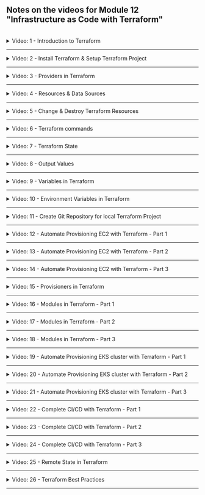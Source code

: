 ## Notes on the videos for Module 12 "Infrastructure as Code with Terraform"
<br />

<details>
<summary>Video: 1 - Introduction to Terraform</summary>
<br />

Terraform is an open-source infrastructure as code (IaC) or infrastructure provisioning tool by HashiCorp. It let's you automate and manage:
- your infrastructure
- your platform
- services that run on that platform

You do so by defining the resources in human-readable configuration files which you
can version, reuse and share.

The configuration files are defined in a declarative way, so you define WHAT end result or desired state you want and Terraform will figure out how to do it.

Before you can deploy your applications to an infrastructure like AWS you have to provision this infrastructure. With AWS for example you have to create a private network space, setup EC2 server instances, install Docker and other tools on them, configure security (firewalls etc.) and so on. With Terraform you can automate these steps, manage continuous changes to your infrastructure and easily replicate the same infrastructure on different environments like DEV, STAGE, PROD.

### Difference of Terraform and Ansible
Both are IaC tools, but
- **Terraform** is mainly an infrastructure provisioning tool. It is more advanced in orchestration and better for provisioning the infrastructure. It is relatively new.
- Whereas **Ansible** is mainly a configuration mangenment tool and better for configuring the provisioned infrastructure and deploying applications on it. It is more mature.

### Terraform Architecture
How does Terraform connect to the platform provider? It has two main components:
- the **Core** takes two input sources:
  - TF config-files (.tf), where you define what to create and configure
  - TF state (terraform.tfstate), which contains the current state of the infrastructure setup
  
  The core then compares the current state with the desired state (config files) and figures out what has to be created, updated or destroyed to reach the desired state.
- **Providers** for specific technologies like AWS (IaaS), Azure (IaaS), Kubernetes (PaaS), Fastly (SaaS). Currently there are more than a 100 providers giving access to over 1000 resources.

Once the core has built its plan to transition from the current state to the desired state it uses providers to execute the actual steps.

### Example Configuration Files
```conf
# Configure the AWS Provider
provider "aws" {
  version = "~> 2.0"
  region  = "us-east-1"
}

# Create a VPC
resource "aws_vpc" "example" {
  cidr_block = "10.0.0.0/16"
}
```

```conf
# Configure the Kubernetes Provider
provider "kubernetes" {
  config_context_auth_info = "ops"
  config_context_cluster   = "mycluster"
}

# Create a Namespace
resource "kubernetes_namespace" "example" {
  name = "my-first-namespace"
}
```

### Terraform Commands
- `refresh`: query infrastructure provider to get current state
- `plan`: create an execution plan and review it
- `apply`: actually execute the plan
- `destroy`: destroy the resources/infrastructure

`apply` and `destroy` can be called without first calling `refresh` or `plan`. They will both automatically call these two other commands before doing their own job.

### Links
- [Terraform](https://developer.hashicorp.com/terraform)

</details>

*****

<details>
<summary>Video: 2 - Install Terraform & Setup Terraform Project</summary>
<br />

Open the [Terraform Download Page](https://developer.hashicorp.com/terraform/downloads) to get instructions on how to install Terraform on the various operating systems.

On a Mac the easiest way to install and update Terraform is using the package manager homebrew:
```sh
# install
brew tap hashicorp/tap
brew install hashicorp/tap/terraform

# check installation
terraform -v
# Terraform v1.4.6
# on darwin_arm64

# update
brew update
brew upgrade hashicorp/tap/terraform
```

### Local Setup
The examples use AWS as the target platform. But the commands would be similar on other platforms.

First we create a folder where we are going to execute our demo commands:
```sh
mkdir terraform
cd terraform

touch main.tf
```

If you want to edit the files in VS Code you can install a plugin (e.g. the official one by Hashicorp or the one by Anton Kulikov) to get syntax highlighting and auto-completion.

</details>

*****

<details>
<summary>Video: 3 - Providers in Terraform</summary>
<br />

### Providers
A Terraform-Provider is a plugin Terraform uses to manage the resources. It exposes the resources for a specific infrastructure platform (e.g. AWS) and is responsible for understanding the API of that platform. So it is just code that knows how to talk to a specific technology or platform.

On the [Terraform Registry Page](https://registry.terraform.io/browse/providers) you find a list of all the currently available providers. Click on AWS > Documentation to get instructions on how to use this provider. Documentation is available for all the providers which makes it very convenient to work with and use Terraform.

### Install and Connect to Provider
To install a provider we first need to have a .tf file declaring that provider. So open the `terraform/main.tf` file and add the following content:
```conf
provider "aws" {
    region = "eu-central-1"
    access_key = "your-aws-access-key-id"
    secret_key = "your-aws-secret-access-key"
}
```

Note that Terraform configuration files are meant to be checked in as part of the project's source code to the Git repository. Therefore you should never write credentials into these files. In the case of access-key and secret-key you could omit them and set according environment variables `AWS_ACCESS_KEY_ID` and `AWS_SECRET_ACCESS_KEY` instead. But we will see other possibilities to reference credentials soon.

Now that we have declared a provider in the configuration file we can install it by executing the following command (note that we have to be in the same directory as the configuration file when executing the command):
```sh
terraform init
# Initializing the backend...

# Initializing provider plugins...
# - Finding latest version of hashicorp/aws...
# - Installing hashicorp/aws v4.67.0...
# - Installed hashicorp/aws v4.67.0 (signed by HashiCorp)

# Terraform has created a lock file .terraform.lock.hcl to record the provider
# selections it made above. Include this file in your version control repository
# so that Terraform can guarantee to make the same selections by default when
# you run "terraform init" in the future.

# Terraform has been successfully initialized!
```

This command downloaded the provider and put it into a local `.terraform/providers/` folder. You should gitignore the `.terraform` folder. The file `.terraform.lock.hcl` however, which was also created and keeps track of the installed providers, should be checked in to Git repository.

It is recommended (and for non-offical providers - with a source other than hashicorp - even mandatory) to explicitly declare all the providers used in the project in a `required_providers` block like this:
```conf
terraform {
  required_providers {
    aws = {
      source = "hashicorp/aws"
      version = "4.67.0"
    }

    linode = {
      source = "linode/linode"
      version = "2.2.0"
    }
  }
}
```
You find that block on the provider page by pressing the "USE PROVIDER" button at the top right. You may add this block to the main configuration file or even put it in a separate file, e.g. `providers.tf`.

### Providers Exposing Resources
Providers provide access to the complete API of the related platform. You find a list of all available resources on the documentation page of the provider (on the left).

</details>

*****

<details>
<summary>Video: 4 - Resources & Data Sources</summary>
<br />

### Resources
To create a resource we have to know its id. Resource ids start with the provider name followed by an underscore and the resource name, e.g. 'aws_vpc'.

#### Examples
```conf
resource "aws_vpc" "my-test-vpc" {
  cidr_block = "10.0.0.0/16"
}
```

The second parameter (after the resource id) is a name we can give the resource to reference it from other parts of the configuration:
```conf
resource "aws_subnet" "my-test-subnet-1" {
  vpc_id = aws_vpc.my-test-vpc.id
  cidr_block = "10.0.10.0/24"
  availability_zone = "eu-central-1a"
}
```

#### Create the Declared Resources
To create the resources declared in the main.tf file, we execute the following command from inside the folder containing the configuration file (`terraform` in our case):
```sh
terraform apply
# Terraform used the selected providers to generate the following execution plan. Resource actions are indicated with the following symbols:
#   + create
# 
# Terraform will perform the following actions:
# 
#   # aws_subnet.my-test-subnet-1 will be created
#   + resource "aws_subnet" "my-test-subnet-1" {
#       + arn                                            = (known after apply)
#       + assign_ipv6_address_on_creation                = false
#       + availability_zone                              = "eu-central-1a"
#       + availability_zone_id                           = (known after apply)
#       + cidr_block                                     = "10.0.10.0/24"
#       + enable_dns64                                   = false
#       + enable_resource_name_dns_a_record_on_launch    = false
#       + enable_resource_name_dns_aaaa_record_on_launch = false
#       + id                                             = (known after apply)
#       + ipv6_cidr_block_association_id                 = (known after apply)
#       + ipv6_native                                    = false
#       + map_public_ip_on_launch                        = false
#       + owner_id                                       = (known after apply)
#       + private_dns_hostname_type_on_launch            = (known after apply)
#       + tags_all                                       = (known after apply)
#       + vpc_id                                         = (known after apply)
#     }
# 
#   # aws_vpc.my-test-vpc will be created
#   + resource "aws_vpc" "my-test-vpc" {
#       + arn                                  = (known after apply)
#       + cidr_block                           = "10.0.0.0/16"
#       + default_network_acl_id               = (known after apply)
#       + default_route_table_id               = (known after apply)
#       + default_security_group_id            = (known after apply)
#       + dhcp_options_id                      = (known after apply)
#       + enable_classiclink                   = (known after apply)
#       + enable_classiclink_dns_support       = (known after apply)
#       + enable_dns_hostnames                 = (known after apply)
#       + enable_dns_support                   = true
#       + enable_network_address_usage_metrics = (known after apply)
#       + id                                   = (known after apply)
#       + instance_tenancy                     = "default"
#       + ipv6_association_id                  = (known after apply)
#       + ipv6_cidr_block                      = (known after apply)
#       + ipv6_cidr_block_network_border_group = (known after apply)
#       + main_route_table_id                  = (known after apply)
#       + owner_id                             = (known after apply)
#       + tags_all                             = (known after apply)
#     }
# 
# Plan: 2 to add, 0 to change, 0 to destroy.
# 
# Do you want to perform these actions?
#   Terraform will perform the actions described above.
#   Only 'yes' will be accepted to approve.
# 
#   Enter a value: 
```

Enter `yes` to apply the plan.
```sh
#   Enter a value: yes
# 
# aws_vpc.my-test-vpc: Creating...
# aws_vpc.my-test-vpc: Creation complete after 4s [id=vpc-0e78ddaf9fbd7667e]
# aws_subnet.my-test-subnet-1: Creating...
# aws_subnet.my-test-subnet-1: Creation complete after 0s [id=subnet-08b399d5808d62d36]
# 
# Apply complete! Resources: 2 added, 0 changed, 0 destroyed.
```

Going to your account in the AWS Management Console, you should find the created VPC and Subnet.

### Data Sources
`resources` lets you create new resources, whereas `data` lets you query existing resources.

#### Examples
```conf
data "aws_vpc" "existing_default_vpc" {
  default = true
}
```

The second parameter (after the resource id) is a name (provided by us) under which the result of the query will be exported and with which it can be referenced from within other resource declarations.

The arguments inside the block are the filter for the query. All the possible arguments are described on the Terraform documentation page for the provider (together with the resource documentation).

Let's see how to reference data:
```conf
resource "aws_subnet" "my-test-subnet-2" {
  vpc_id = data.aws_vpc.existing_default_vpc.id
  cidr_block = "172.31.48.0/20"
  availability_zone = "eu-central-1a"
}
```

Apply the changes executing `terraform apply` again. This time terraform is refreshing the state before creating a plan:
```conf
terraform apply
# data.aws_vpc.existing_default_vpc: Reading...
# aws_vpc.my-test-vpc: Refreshing state... [id=vpc-0e78ddaf9fbd7667e]
# data.aws_vpc.existing_default_vpc: Read complete after 1s [id=vpc-04acd8f40d2f4b8e9]
# aws_subnet.my-test-subnet-1: Refreshing state... [id=subnet-08b399d5808d62d36]
# ...
# aws_subnet.my-test-subnet-2: Creating...
# aws_subnet.my-test-subnet-2: Creation complete after 1s [id=subnet-0620ee24e8f6379e9]
# 
# Apply complete! Resources: 1 added, 0 changed, 0 destroyed.
```

</details>

*****

<details>
<summary>Video: 5 - Change & Destroy Terraform Resources</summary>
<br />

### Changing Resources
Let's add names to our VPC and subnets. On AWS resources this is done via tags. Tags can be any key-value-pairs. However there is one key reserved for resource names: `Name`.
```conf
resource "aws_vpc" "my-test-vpc" {
  cidr_block = "10.0.0.0/16"
  tags = {
    Name: "test-vpc"
  }
}

resource "aws_subnet" "my-test-subnet-1" {
  vpc_id = aws_vpc.my-test-vpc.id
  cidr_block = "10.0.10.0/24"
  availability_zone = "eu-central-1a"
  tags = {
    Name: "test-subnet-1"
  }
}

resource "aws_subnet" "my-test-subnet-2" {
  vpc_id = data.aws_vpc.existing_default_vpc.id
  cidr_block = "172.31.48.0/20"
  availability_zone = "eu-central-1a"
  tags = {
    Name: "test-subnet-2"
  }
}
```

Apply the changes. Note that changes are displayed with a leading `~` (tilde) character:
```sh
#   # aws_subnet.my-test-subnet-1 will be updated in-place
#   ~ resource "aws_subnet" "my-test-subnet-1" {
#         id                                             = "subnet-08b399d5808d62d36"
#       ~ tags                                           = {
#           + "Name" = "test-subnet-1"
#         }
#       ~ tags_all                                       = {
#           + "Name" = "test-subnet-1"
#         }
#         # (15 unchanged attributes hidden)
#     }
```

In the same way attribues can be removed or modified. Removals are displayed with a leading `-` (minus) character.

### Removing / Destroying Resources
To remove a whole resource we can either remove it from the main.tf file and re-apply the file, or we can use a terrform command:
```sh
terraform destroy -target aws_subnet.my-test-subnet-2
```

When you destroy a resource using the command, you end up with a configuration file which is no longer representing the current state. That's why it is recommended to always modify and apply the configuration file instead of using the destroy command.

</details>

*****

<details>
<summary>Video: 6 - Terraform commands</summary>
<br />

### More Terraform Commands
If you want to display the difference between the current state and the desired state (described in the current configuration file), you can execute the plan command. It gives you the same output as the `apply` command but without asking you whether you want to apply the changes (and without applying them, of course).
```sh
terraform plan
```

To apply changes without displaying the planned steps and without asking you for confirmation, execute
```sh
terraform apply --auto-approve
```

If you want to destroy all the resources declared in the configuration file, just execute
```sh
terraform destroy
```

Terraform will figure out the correct order in which the resources have to be destroyed.

</details>

*****

<details>
<summary>Video: 7 - Terraform State</summary>
<br />

### State
Terraform stores the current state in a file called `terraform.tfstate` next to your configuration file(s). It is a JSON file where Terraform stores the state of your real world resources of your managed infrastructure.

This file can quickly become quite large. Terraform provides commands to query the content of the state file.

```sh
terraform state list
# data.aws_vpc.existing_default_vpc
# aws_subnet.my-test-subnet-1
# aws_subnet.my-test-subnet-2
# aws_vpc.my-test-vpc

terraform state show aws_subnet.my-test-subnet-1
# # aws_subnet.my-test-subnet-1:
# resource "aws_subnet" "my-test-subnet-1" {
#     arn                                            = "arn:aws:ec2:eu-central-1:369076538622:subnet/subnet-08b399d5808d62d36"
#     assign_ipv6_address_on_creation                = false
#     availability_zone                              = "eu-central-1a"
#     availability_zone_id                           = "euc1-az2"
#     cidr_block                                     = "10.0.10.0/24"
#     enable_dns64                                   = false
#     enable_lni_at_device_index                     = 0
#     enable_resource_name_dns_a_record_on_launch    = false
#     enable_resource_name_dns_aaaa_record_on_launch = false
#     id                                             = "subnet-08b399d5808d62d36"
#     ipv6_native                                    = false
#     map_customer_owned_ip_on_launch                = false
#     map_public_ip_on_launch                        = false
#     owner_id                                       = "369076538622"
#     private_dns_hostname_type_on_launch            = "ip-name"
#     tags                                           = {
#         "Name" = "test-subnet-1"
#     }
#     tags_all                                       = {
#         "Name" = "test-subnet-1"
#     }
#     vpc_id                                         = "vpc-0e78ddaf9fbd7667e"
# }
```

The second command is useful when you want to see what attributes are available for a certain resource. 

</details>

*****

<details>
<summary>Video: 8 - Output Values</summary>
<br />

### Output
Output values are like return values of functions. You can add them in your configuration files to output any values you are interested in.
```conf
output "test-vpc-id" {
  value = aws_vpc.my-test-vpc.id
}

output "test-subnet-1-id" {
  value = aws_subnet.my-test-subnet-1.id
}
```

After the `output` keyword you provide a name of the output. The attribute `value` references the recource attribute you want to output.

```sh
terraform destroy --auto-approve
terraform apply --auto-approve
# ...
# Apply complete! Resources: 3 added, 0 changed, 0 destroyed.
# 
# Outputs:
# 
# test-subnet-1-id = "subnet-09e36c91e8cf7dca1"
# test-vpc-id = "vpc-0787a1e569414e86b"
```

</details>

*****

<details>
<summary>Video: 9 - Variables in Terraform</summary>
<br />

Variables are defined and referenced as follows:
```conf
variable "subnet_cidr_block" {
  description = "subnet cidr block"
}

resource "aws_subnet" "my-test-subnet-1" {
  vpc_id = aws_vpc.my-test-vpc.id
  cidr_block = var.subnet_cidr_block # <---
  availability_zone = "eu-central-1a"
  tags = {
    Name: "test-subnet-1"
  }
}
```

There are three ways to pass a value to the input variable:
- If you just execute `terraform apply` you will be prompted for entering a value for the variable `subnet_cidr_block`
- You can pass in the variable value as an argument to the `terraform apply` command like this:
  `terraform apply -var "subnet_cidr_block=10.0.30.0/24"`
- You can create a file called `terraform.tfvars` containing all the variables and their values (in the format `variable_name = value`). When applying the main.tf configuration file, Terraform will automatically inspect the file called `terraform.tfvars` and substitute the variable references found in main.tf with the values found inside this file. Like this you can use the same main.tf file with different .tfvars files for different environments. In this case you would have to pass the name of the variables file to the `terraform apply` command like this:
`terraform apply -var-file terraform-dev.tfvars`

### Default Values
Inside the `variables` block you can define a default value:
```conf
variable "subnet_cidr_block" {
  description = "subnet cidr block"
  default = "10.0.10.0/24"
}
```

The default value kicks in if you don't pass in a value either via the `-var` option or a variables file.

### Type constraints
You can define a variable type using the `type` attribute within the `variable` block:
```conf
variable "subnet_cidr_block" {
  description = "subnet cidr block"
  type = string # number, boolean, list(<TYPE>), set(<TYPE>), map(<TYPE>), object({<ATTR_NAME> = <TYPE>, ...}), tuple([<TYPE>, ...])
  default = "10.0.10.0/24"
}
```

#### More complex example
_main.tf_
```conf
variable "cidr_blocks" {
  description = "cidr blocks for vpc and subnet"
  type = list(object({
    cidr_block = string
    name = string
  }))
}

resource "aws_vpc" "my-test-vpc" {
  cidr_block = var.cidr_blocks[0].cidr_block
  tags = {
    Name: var.cidr_blocks[0].name
  }
}

resource "aws_subnet" "my-test-subnet-1" {
  vpc_id = aws_vpc.my-test-vpc.id
  cidr_block = var.cidr_blocks[1].cidr_block
  availability_zone = "eu-central-1a"
  tags = {
    Name: var.cidr_blocks[1].name
  }
}
```

_terraform.tfvars_
```conf
cidr_block = [
  { cidr_block = "10.0.0.0/16", name = "test-vpc" },
  { cidr_block = "10.0.10.0/24", name = "test-subnet-1" }
]
```

</details>

*****

<details>
<summary>Video: 10 - Environment Variables in Terraform</summary>
<br />

Credentials should not be written hardcoded into a file which is checked in to source control repository.

AWS credentials can be provided in two other ways than writing them into the configuration file. You can either set environment variables `AWS_ACCESS_KEY_ID` and `AWS_SECRET_ACCESS_KEY` or you can just add them to the file `~/.aws/credentials` (using `aws configure` for example). So setting the credentials for the provider can usually be done via environment variables or a provider specific way of configuring your local machine to authenticate against the provider. The details should be found in the documentation of each provider.

### Predefined Terraform Environment Variables
Terraform has predefined environment variables, which you can use to change some of Terraform's default behavior, for example enabling detailed logs.
```sh
export TF_LOG=trace
export TF_LOG=off
```

See [documentation](https://developer.hashicorp.com/terraform/cli/config/environment-variables).

### Define and Use Custom Environment Variables
Custom environment variables must have the prefix `TF_VAR_`. The remaining part of the name can be used to define a varibale in the configuration file like this:
```sh
export TF_VAR_avail_zone="eu-central-1a"
```

```conf
variable "avail_zone" {} # <---

resource "aws_subnet" "my-test-subnet-1" {
  vpc_id = aws_vpc.my-test-vpc.id
  cidr_block = var.subnet_cidr_block
  availability_zone = var.avail_zone # <---
  tags = {
    Name: "test-subnet-1"
  }
}
```

This is technically the 4th way of setting a variable value, because we define a variable and set its value through a Terraform environment variable.

</details>

*****

<details>
<summary>Video: 11 - Create Git Repository for local Terraform Project</summary>
<br />

Like your application code, Terraform scripts being infrastructure as code, should be managed by version control system Git and be hosted in a Git repository.

Best Practice:
- Have a separate Git repository for application code and Terraform code.

When adding a Terraform project to a Git repository, the following folders and files don't have to be checked in and should be added to `.gitignore`:
- the `.terraform` folder -> `**/.terraform/*`
- the state file and its backup -> `*.tfstate` and `*.tfstate.*`
- the variable files as they may contain sentitive data -> `*.tfvars`

</details>

*****

<details>
<summary>Video: 12 - Automate Provisioning EC2 with Terraform - Part 1</summary>
<br />

### Overview
We're going to provision an EC2 instance on AWS infrastructure and then run an nginx Docker container on that EC2 instance. Using Terraform we're going to 
- create a custom VPC
- create a custom Subnet in one of the availability zones
- create a Route Table & Internet Gateway
- create a Security Group (firewall)
- provision EC2 instance
- deploy nginx Docker container

A best practice when working with Terraform is to ceate the infrastructure from scratch and leave the defaults created by AWS as is. This makes it easier to clean up and remove all the components created by Terraform when you don't need them anymore. That's why we don't use the default VPC but create our own custom VPC.

### Create a VPC and a Subnet
Let's start with a `main.tf` file with the following content:

_main.tf_
```conf
terraform {
  required_providers {
    aws = {
      source = "hashicorp/aws"
      version = "4.67.0"
    }
  }
}

provider "aws" {
  region = "eu-central-1"
}

variable vpc_cidr_block {}
variable subnet_cidr_block {}
variable avail_zone {}
variable env_prefix {} # <--- dev, stage, prod

resource "aws_vpc" "myapp-vpc" {
    cidr_block = var.vpc_cidr_block
    tags = {
        Name = "${var.env_prefix}-vpc" # <--- string interpolation
    }
}

resource "aws_subnet" "myapp-subnet-1" {
    vpc_id = aws_vpc.myapp-vpc.id
    cidr_block = var.subnet_cidr_block
    availability_zone = var.avail_zone
    tags = {
        Name = "${var.env_prefix}-subnet-1"
    }
}
```

Create a `terraform.tfvars` file setting the four variables:

_terraform.tfvars_
```conf
vpc_cidr_block = "10.0.0.0/16"
subnet_cidr_block = "10.0.10.0/24"
avail_zone = "eu-central-1a"
env_prefix = "dev"
```

Check what Terraform is going to do and if everything looks fine, apply the changes:
```sh
terraform plan
terraform apply --auto-approve
# ...
# aws_vpc.myapp-vpc: Creating...
# aws_vpc.myapp-vpc: Creation complete after 2s [id=vpc-09d8a5e6df029965c]
# aws_subnet.myapp-subnet-1: Creating...
# aws_subnet.myapp-subnet-1: Creation complete after 0s [id=subnet-049b7bc24b07a9ca7]
# 
# Apply complete! Resources: 2 added, 0 changed, 0 destroyed.
```

### Route Table & Internet Gateway
Login to your AWS Management Console and navigate to the VPC dashboard. Click on the `dev-vpc` entry. In the `Details` section you see that AWS automatically generated a Route Table (a virtual router in our VPC, defining where the traffic will be forwarded to whithin the VPC). AWS also generated a Network ACL. An NACL is a firewall configuration for Subnets whereas a Security Group is a firewall configuration for servers. In NACLs every port is open by default. In security groups all the ports are closed by default.

Click on the route table link in the VPC details section and again on the ID link of the route table. In the Routes section you see that the route table only contains one route entry handling the traffic for all the IP addresses in the VPC range (Destination = 10.0.0.0/16) but only locally (Target = local), i.e. only VPC-internal traffic. There's no internet gateway configured connecting the Internet with our VPC (Destination = 0.0.0.0/0, Target = igw).

Following the best practice, we don't add a route to the route table automatically created by AWS, but we create a new Route Table containing the two entries we need. The entry concerning the traffic of the VPC IP range (with Target = local) is created for each route table and cannot be created manually (or by Terraform). So we only have to define an entry for the internet connectivity. Add the following resources to the main.tf file:

```conf
resource "aws_internet_gateway" "myapp-igw" {
    vpc_id = aws_vpc.myapp-vpc.id
    tags = {
        Name = "${var.env_prefix}-igw"
    }
}

resource "aws_route_table" "myapp-route-table" {
    vpc_id = aws_vpc.myapp-vpc.id

    route {
        cidr_block = "0.0.0.0/0"
        gateway_id = aws_internet_gateway.myapp-igw.id
    }
    tags = {
        Name = "${var.env_prefix}-rtb"
    }
}
```

Check and apply the changes:
```sh
terraform plan
terraform apply --auto-approve
# aws_internet_gateway.myapp-igw: Creating...
# aws_internet_gateway.myapp-igw: Creation complete after 0s [id=igw-0376d90b54fcef3ad]
# aws_route_table.myapp-route-table: Creating...
# aws_route_table.myapp-route-table: Creation complete after 1s [id=rtb-051c151beb22a9536]
# 
# Apply complete! Resources: 2 added, 0 changed, 0 destroyed.
```

Check the new route table and the internet gateway in the AWS Management Console.

### Subnet Association with Route Table
Currently our subnet is not yet associated with the route table we created via Terraform. Subnets that haven't been explicitly associated with a route table are assotiated by AWS with the main route table of the VPC, which is the one that was created by AWS automatically when we created the VPC. So we have to create a route table association now, because we want our subnet to be connected with the internet too. (Note that in the AWS Management Console it is called a 'subnet association', but the aws provider resource is called a 'route table association').

Add the following content to the `main.tf` file and apply the changes:
```conf
resource "aws_route_table_association" "assoc-rtb-subnet" {
  subnet_id      = aws_subnet.myapp-subnet-1.id
  route_table_id = aws_route_table.myapp-route-table.id
}
```

### Using the Main Route Table
If we wanted to use the main route table automatically created by AWS and add the route providing internet connectivity to this route table (instead of creating our own route table), we could do that as well adding the following resource to the configuration:

```conf
resource "aws_default_route_table" "main-rtb" {
    default_route_table_id = aws_vpc.myapp-vpc.default_route_table_id

    route {
        cidr_block = "0.0.0.0/0"
        gateway_id = aws_internet_gateway.myapp-igw.id
    }
    tags = {
        Name = "${var.env_prefix}-main-rtb"
    }
}
```

The attribute name 'default_route_table_id' can be found inspecting the VPC in the current state:
```sh
terraform state show aws_vpc.myapp-vpc
# # aws_vpc.myapp-vpc:
# resource "aws_vpc" "myapp-vpc" {
#     arn                                  = "arn:aws:ec2:eu-central-1:369076538622:vpc/vpc-09d8a5e6df029965c"
#     assign_generated_ipv6_cidr_block     = false
#     cidr_block                           = "10.0.0.0/16"
#     default_network_acl_id               = "acl-0d26c6c537ac824b1"
#     default_route_table_id               = "rtb-0ee7bd1fb740d6ba3"
#     default_security_group_id            = "sg-00e940c469d455b57"
#     ...
#     id                                   = "vpc-09d8a5e6df029965c"
#     ...
# }
```

When you apply these changes the existing main route table created by AWS is replaced by a new main route table with the same id but with the additional route.

Note that this time we don't have to explicitly create a route-table-subnet-association between this new main route table and our subnet because subnets not explicitly associated with a route table get automatically associated with the main route table as mentioned above.

### Security Group
To configure firewall rules for the EC2 instance we want to create (open port 22 for ssh and port 8080 to access the nginx server), we need to create a security group.

Add the following resource to the configuration file:

```conf
resource "aws_security_group" "myapp-sg" {
  name   = "myapp-sg"
  vpc_id = aws_vpc.myapp-vpc.id

  ingress {
    from_port   = 22
    to_port     = 22
    protocol    = "tcp"
    cidr_blocks = [var.my_ip]
  }

  ingress {
    from_port   = 8080
    to_port     = 8080
    protocol    = "tcp"
    cidr_blocks = ["0.0.0.0/0"]
  }

  egress {
    from_port       = 0
    to_port         = 0
    protocol        = "-1"
    cidr_blocks     = ["0.0.0.0/0"]
    prefix_list_ids = []
  }

  tags = {
    Name = "${var.env_prefix}-sg"
  }
}
```

The security group contains two ingress rules (controlling incomming traffic) and one egress rule (controlling outgoing traffic). We want to allow incoming ssh requests (on port 22) to be able to ssh into the EC2 instance, and http requests on port 8080 to be able to access the nginx server with our browser. And we want to allow any outgoing requests to be able to pull the nginx Docker image.
The port declared in a firewall rule can actually be a port range, that's why we define a `port_from` and `port_to` value. The port 22 must only be open for requests from our IP address, so we don't write it directly into the configuration file but define a variable for it.

Add `variable my_ip {}` to the list of variables in the configuration file and add an entry `my_ip = "nnn.nnn.nnn.nnn/32"` to the terraform.tfvars file (replace nnn.nnn.nnn.nnn with your IP address).

Now check and apply the changes. Inspect the applied security group in the AWS Management Console (EC2 dashboard > Security Groups or VPC dashboard > Security Groups).

### Using the Default Security Group
As with the main routing table we can also reuse the default security group created by AWS when creating a VPC and add the ingress and egress rules instead of creating a new custom security group.

To do so just take the resource definition of our custom security group, change the resource id to `aws_default_security_group`, remove the `name` attribute and adjust the tags if you want. The ingress and outgress definitions stay the same:

```conf
resource "aws_default_security_group" "default-sg" {
    vpc_id = aws_vpc.myapp-vpc.id

    ingress {
        from_port = 22
        to_port = 22
        protocol = "tcp"
        cidr_blocks = [var.my_ip]
    }

    ingress {
        from_port = 8080
        to_port = 8080
        protocol = "tcp"
        cidr_blocks = ["0.0.0.0/0"]
    }

    egress {
        from_port = 0
        to_port = 0
        protocol = "-1"
        cidr_blocks = ["0.0.0.0/0"]
        prefix_list_ids = []
    }

    tags = {
        Name = "${var.env_prefix}-default-sg"
    }
}
```

Again, when applying this resource definition, the original default security group gets replaced by a new one with the same id but with different rules.

</details>

*****

<details>
<summary>Video: 13 - Automate Provisioning EC2 with Terraform - Part 2</summary>
<br />

Now let's create an EC2 instance.

### Amazon Machine Image (AMI) for EC2
First of all we need an Amazon Machine Image (AMI) which will be used as a template for the EC2 virtual machine. We could go to the AWS Management Console and look up the id of the AMI we want to use. But this id may change when Amazon updates the image. So instead of hardcoding it into the configuration file, we define a `data` querying the latest version of the image we want to use (the AMI name can be found in EC2 > AMI Catalog > Community AMIs):

```conf
data "aws_ami" "latest-amazon-linux-image" {
    most_recent = true
    owners = ["amazon"]
    filter {
        name = "name"
        values = ["amzn2-ami-kernel-5.10-hvm-*-x86_64-gp2"]
    }
    filter {
        name = "virtualization-type"
        values = ["hvm"]
    }
}
```

To test whether the `data` queries the expected AMI add the following `output` to the configuration:

```conf
output "aws_ami_id" {
    value = data.aws_ami.latest-amazon-linux-image.id
}
```

Execute `terraform plan` to se the output and compare it with the id displayed in the AWS Management Console.

Now we can reference this `data` in the resource definition for the EC2 instance:

```conf
resource "aws_instance" "myapp-server" {
    ami = data.aws_ami.latest-amazon-linux-image.id
}
```

### Create EC2 Instance
The second required attribute (besides `ami`) is the `instance_type`. We set it to `t2.micro` but don't write it hardcoded into the configuration file, but rather define a variable and add the value to the `terraform.tfvars` file:

_main.tf_
```conf
variable instance_type {}
...
resource "aws_instance" "myapp-server" {
    ami = data.aws_ami.latest-amazon-linux-image.id
    instance_type = var.instance_type
}
```

_terraform.tfvars_
```conf
...
instance_type = "t2.micro"
```

All the other attributes are optional but we set some of them because we want the EC2 to be running in our VPC and use our security group and so on. The final resource definition will look like this:

```conf
resource "aws_instance" "myapp-server" {
    ami = data.aws_ami.latest-amazon-linux-image.id
    instance_type = var.instance_type

    subnet_id = aws_subnet.myapp-subnet-1.id
    vpc_security_group_ids = [aws_default_security_group.default-sg.id]
    availability_zone = var.avail_zone

    associate_public_ip_address = true
    key_name = "server-key-pair"

    tags = {
        Name = "${var.env_prefix}-server"
    }
}
```

For being able to ssh into the EC2 instance we have to create a key pair. The name of the key pair is then set as the value of the attribute `key_name`.

To create the key pair open the AWS Management Console, make sure you're in the right region, go to the EC2 dashboard and click on the 'Key pairs' link. Press the 'Create key pair' button, enter a key pair name (e.g. 'server-key-pair'), select the type (RSA or ED25519), a format (.pem) and press 'Create key pair'. A `server-key-pair.pem` file gets downloaded automatically.

Move the downloaded file into the `~/.ssh` directory and reduce its file permissions to user-read-only:
```sh
mv ~/Downloads/server-key-pair.pem ~/.ssh/
chmod 400 ~/.ssh/server-key-pair.pem
```

Apply the changes:
```sh
terraform plan
terraform apply --auto-approve
# ...
# aws_instance.myapp-server: Creating...
# aws_instance.myapp-server: Still creating... [10s elapsed]
# aws_instance.myapp-server: Still creating... [20s elapsed]
# aws_instance.myapp-server: Creation complete after 22s [id=i-0b063121922c765b6]
```

As soon as the EC2 instance state in the AWS Management Console is 'Running' we can ssh into the instance. Copy the public IP address from the 'Instance summary' page and execute the following command in your local machine's terminal:
```sh
ssh -i ~/.ssh/server-key-pair.pem ec2-user@<public-ip>
```

To get the public IP address directly when applying the configuration file, we can add the following `output` configuration:
```conf
output "ec2_public_ip" {
    value = aws_instance.myapp-server.public_ip
}
```

### Automate SSH Key Pair
Creating the key pair was a manual step. We should try to automate as many steps as possible. So let's use an existing key pair we created on our local machine and copy the public key to the EC2 instance. If you haven't created a private/public key-pair yet, execute `ssh-keygen -t ed25519` to do so.

Add the following content to the configuration file...

_main.tf_
```conf
variable public_key_location {}
...
resource "aws_key_pair" "ssh-key" {
    key_name = "server-key"
    public_key = file(var.public_key_location)
}
```

... and replace the key-pair reference in the `aws_instance` resource:

_main.tf_
```conf
resource "aws_instance" "myapp-server" {
    ...
    key_name = aws_key_pair.ssh-key.key_name
    ...
}
```
To create new ssh key with the convenient technique:

```sh
ssh-keygen -t rsa -b 4096 -C "your_email@example.com"

```

Don't forget to set the `public_key_location` variable:

_terraform.tfvars_
```conf
public_key_location = "/Users/fsiegrist/.ssh/id_ed25519.pub"
```

Apply the changes. Because it is not possible to replace the key pair in a running EC2 instance the existing instance is destroyed and a new one is created:

```sh
terraform apply --auto-approve
# ...
# aws_key_pair.ssh-key: Creating...
# aws_instance.myapp-server: Destroying... [id=i-0b063121922c765b6]
# aws_key_pair.ssh-key: Creation complete after 0s [id=server-key]
# aws_instance.myapp-server: Still destroying... [id=i-0b063121922c765b6, 10s elapsed]
# aws_instance.myapp-server: Still destroying... [id=i-0b063121922c765b6, 20s elapsed]
# aws_instance.myapp-server: Still destroying... [id=i-0b063121922c765b6, 30s elapsed]
# aws_instance.myapp-server: Destruction complete after 30s
# aws_instance.myapp-server: Creating...
# aws_instance.myapp-server: Still creating... [10s elapsed]
# aws_instance.myapp-server: Still creating... [20s elapsed]
# aws_instance.myapp-server: Still creating... [30s elapsed]
# aws_instance.myapp-server: Creation complete after 32s [id=i-0994aec0c5300e204]
# 
# Apply complete! Resources: 2 added, 0 changed, 1 destroyed.
# 
# Outputs:
# 
# aws_ami_id = "ami-08e415170f52d1657"
# ec2_public_ip = "3.72.36.170"
```

SSH into the new instance (the public IP address is at the bottom of the output of the apply command). Since we use our own private key stored at the default location we don't have to specify the path to the private key file:

```sh
ssh ec2-user@3.72.36.170
```

Finally you can delete the old server-key-pair manually in the AWS Management Console and remove the file `~/.ssh/server-key-pair.pem` from your local machine.

</details>

*****

<details>
<summary>Video: 14 - Automate Provisioning EC2 with Terraform - Part 3</summary>
<br />

### Run Entrypopint Script to start Docker Container
By now we have a running EC2 instance but there is no application deployed on it. We want to automate the process of installing Docker and running a container too. In Terraform we have the possibility to define something like an entrypoint on an EC2 instance which is called as soon as the EC2 instance is up and running. The according attribute is called `user_data`.

Add the following `user_data` block just before the `tags` attribute inside the `aws_instance` resource:

_main.tf_
```conf
    user_data = <<EOF
                    #!/bin/bash
                    sudo yum update -y && sudo yum install -y docker
                    sudo systemctl start docker
                    sudo usermod -aG docker ec2-user
                    docker run -p 8080:80 nginx
                EOF
```

Apply the changes:
```sh
terraform apply
# ...
# aws_instance.myapp-server: Modifying... [id=i-0994aec0c5300e204]
# aws_instance.myapp-server: Still modifying... [id=i-0994aec0c5300e204, 10s elapsed]
# aws_instance.myapp-server: Still modifying... [id=i-0994aec0c5300e204, 20s elapsed]
# aws_instance.myapp-server: Still modifying... [id=i-0994aec0c5300e204, 30s elapsed]
# aws_instance.myapp-server: Still modifying... [id=i-0994aec0c5300e204, 40s elapsed]
# aws_instance.myapp-server: Still modifying... [id=i-0994aec0c5300e204, 50s elapsed]
# aws_instance.myapp-server: Still modifying... [id=i-0994aec0c5300e204, 1m0s elapsed]
# aws_instance.myapp-server: Modifications complete after 1m1s [id=i-0994aec0c5300e204]
# 
# Apply complete! Resources: 0 added, 1 changed, 0 destroyed.
# 
# Outputs:
# 
# aws_ami_id = "ami-08e415170f52d1657"
# ec2_public_ip = "3.67.138.246"
```

The server could be updated in-place. Open the browser and navigate to `http://3.67.138.246:8080`. You should see the nginx welcome page.

You can also ssh into the EC2 instance and execute `docker ps` to see the nginx container:
```sh
ssh ec2-user@3.67.138.246
docker ps
# CONTAINER ID   IMAGE     COMMAND                  CREATED         STATUS         PORTS                                   NAMES
# 30eafbc1406c   nginx     "/docker-entrypoint.…"   4 seconds ago   Up 3 seconds   0.0.0.0:8080->80/tcp, :::8080->80/tcp   laughing_spence
```

Note that the user_data script is executed just once when the EC2 instance was initialized. When you apply other changes that do not need to terminate the existing and re-create a new EC2 instance but instead can be applies in-place, the script will not get executed again.

### Extract to Shell Script
Instead of writing the whole script inside the user_data attribute, we can also extract it to a file and reference it just as we did before with the public key file:

_main.tf_
```conf
user_data = file("entry-script.sh")
```

_entry-script.sh_
```sh
#!/bin/bash

# install and start docker
sudo yum update -y && sudo yum install -y docker
sudo systemctl start docker

# add ec2-user to docker group to allow it to call docker commands
sudo usermod -aG docker ec2-user

# start a docker container running nginx
docker run -p 8080:80 nginx
```

### Configuring Infrastructure not Servers
This last step of installing Docker and running nginx in it showed that Terraform is great for provisioning the infratructure but doesn't help much when it comes to deploying applications on the provisioned infrastructure. The only support is to provide an attribute that allows to execute normal shell scripts. So Terraform passes over the responsibility to you and shell scripting.

For tasks like deploying applications, configuring the server, installing or updating packages you better use configuration management tools like Chef, Puppet or Ansible.

</details>

*****

<details>
<summary>Video: 15 - Provisioners in Terraform</summary>
<br />

As soon as the EC2 instance has been created, the Terraform `apply` command returns. It doesn't wait for any initialization scripts passed over via `user_data` to finish, nor does it report any errors that occured during script execution.

To have more control over commands executed on a remote server you can use provisioners. There are three different provisioners:
- `file`: copy a file from local machine to remote server
- `remote-exec`: execute commands / a script on a remote server
- `local-exec` execute commands / a script on the local machine

If you use one of `file` or `remote-exec` you need to connect to the remote server. The connection is established using a `connection` block.

To get an idea of how to use these entities, study the following self-explanatory examples:

```conf
connection {
    type = "ssh"
    host = self.public_ip
    user = "ec2-user"
    private_key = file(var.private_key_location)
}

provisioner "file" {
    source = "entry-script.sh"
    destination = "/home/ec2-user/entry-script-on-ec2.sh"
}

provisioner "remote-exec" {
    script = file("entry-script-on-ec2.sh")
}

provisioner "local-exec" {
    command = "echo ${self.public_ip} > output.txt"
}
```

However, provisioners are NOT recommended by Terraform. They break the concept of idempotency because they are eexecuted only once when the EC2 instance is initialized. And because Terraform doesn't know what your scripts are doing, using the remote-exec provisioner also breaks the comparison between current and desired state.

A better way of doing these kind of tasks is using configuration management tools like Ansible. So hand over the process to those tools once the server is provisioned.

Of course you can also upload and execute scripts from the CI/CD pipeline, as we did in the previous modules.

An alternative for using the `local-exec`provisioner is the provider called 'local' that is maintained by Hashicorp and can detect changes between the current state and the desired state. See its documentation [here](https://registry.terraform.io/providers/hashicorp/local/latest/docs).

</details>

*****

<details>
<summary>Video: 16 - Modules in Terraform - Part 1</summary>
<br />

Modules are container for multiple resources, used together. They help you organize and group your configuration files. Modules let you customize the configuration with input variables and access output values like created resources or specific attributes. Like this you can easily reuse the same configuration, e.g. for different AWS regions.

You can either use existing modules from the [Terraform registry](https://registry.terraform.io/browse/modules), or create your own ones, just to clean up your code. For each existing module you'll find a description of the possible input and output values, the dependencies (to other modules or providers), the resources that may be created by the module, as well as provision instructions.

</details>

*****

<details>
<summary>Video: 17 - Modules in Terraform - Part 2</summary>
<br />

### Modularize our Project
Let's divide our configuration file _terraform/main.tf_ into multiple reusable modules. It's a good practice to move the variable definitions into their own _variables.tf_ file, the outputs into an _outputs.tf_ file and the providers into a _providers.tf_ file. In the _main.tf_ file you will keep only the resources and data definitions.

We don't have to cross-reference these files. Terraform just collects everything from the various `.tf` files it finds in the project folder. You can also give the files whatever names you like, however the mentioned names are just common practice.

So we end up with a file

_terraform/variables.tf_
```conf
variable env_prefix {}
variable avail_zone {}
variable vpc_cidr_block {}
variable subnet_cidr_block {}
variable my_ip {}
variable instance_type {}
variable public_key_location {}
```

a file

_/terraform/outputs.tf_
```conf
output "aws_ami_id" {
    value = data.aws_ami.latest-amazon-linux-image.id
}

output "ec2_public_ip" {
    value = aws_instance.myapp-server.public_ip
}
```

and a file _terraform/main.tf_ containing all the rest. Since we have just one provider we don't extract it into its own file.

### Create Modules
To create modules we first create a folder called `modules` and within that folder a folder for each module, e.g. one folder called `webserver` and a second one called `subnet`. And each module gets its own `main.tf`, `variables.tf` and `outputs.tf` files.

```sh
mkdir modules

mkdir modules/webserver
touch modules/webserver/main.tf
touch modules/webserver/variables.tf
touch modules/webserver/outputs.tf

mkdir modules/subnet
touch modules/subnet/main.tf
touch modules/subnet/variables.tf
touch modules/subnet/outputs.tf
```
the hierarchical folder architechture 
<img src="/img/image.png" />
This is the structure of modules in Terraform. Child modules are referenced by another module
on a higher level.

First let's extract the subnet related resources from the _terraform/main.tf_ file into the _terraform/modules/subnet/main.tf_ file. All the references to resources in the parent module have to be replaced by references to variables. And these variables have to be declared in the child module's _variables.tf_ file together with all the other variables referenced by the child module:

_terraform/modules/subnet/main.tf_
```conf
resource "aws_subnet" "myapp-subnet-1" {
    vpc_id = var.vpc_id                   # was aws_vpc.myapp-vpc.id
    cidr_block = var.subnet_cidr_block
    availability_zone = var.avail_zone
    tags = {
        Name = "${var.env_prefix}-subnet-1"
    }
}

resource "aws_internet_gateway" "myapp-igw" {
    vpc_id = var.vpc_id                   # was aws_vpc.myapp-vpc.id
    tags = {
        Name = "${var.env_prefix}-igw"
    }
}

resource "aws_default_route_table" "main-rtb" {
    default_route_table_id = var.default_route_table_id  # was aws_vpc.myapp-vpc.default_route_table_id

    route {
        cidr_block = "0.0.0.0/0"
        gateway_id = aws_internet_gateway.myapp-igw.id  # doesn't have to be replaced by a variable since it references a resource inside the same module
    }
    tags = {
        Name = "${var.env_prefix}-main-rtb"
    }
}
```

_terraform/modules/subnet/variables.tf_
```conf
variable env_prefix {}
variable avail_zone {}
variable subnet_cidr_block {}
variable vpc_id {}                  # new variable defined here
variable default_route_table_id {}  # new variable defined here
```

### Use the Module
To reference the new child module from the root module, the root module uses a `module` block:

_terraform/main.tf_
```conf
module "myapp-subnet" {
  source = "./modules/subnet"

  env_prefix = var.env_prefix
  avail_zone = var.avail_zone
  subnet_cidr_block = var.subnet_cidr_block
  vpc_id = aws_vpc.myapp-vpc.id
  default_route_table_id = aws_vpc.myapp-vpc.default_route_table_id
}
```

As you see, the variables for the child module are not defined in a _terraform.tfvars_ file of the child module but have to be passed from the root module to the child module by adding them as attributes inside the `module` block.

### Module Output
At this point the references in the root module to other resources that now have been moved to a child module (e.g. `subnet_id = aws_subnet.myapp-subnet-1.id` in the `aws_instance.myapp-server` resource) are broken.

In order to fix these references, the child module has to output the required resources and the root module has to reference them. So first let the child module output the subnet resource:

_terraform/modules/subnet/outputs.tf_
```conf
output "subnet" {
  value = aws_subnet.myapp-subnet-1
}
```

Now we can reference the output as follows:

_terraform/main.tf_
```conf
resource "aws_instance" "myapp-server" {
  ...
  subnet_id = module.myapp-subnet.subnet.id   # was aws_subnet.myapp-subnet-1.id
  ...
}
```

### Apply Configuration Changes
Whenever a module was created or changed we have to execute `terraform init` in order to reinitialize the working directory. Only then you can execute `terraform apply`.

```sh
terraform init
terraform plan
terraform apply --auto-approve
```

</details>

*****

<details>
<summary>Video: 18 - Modules in Terraform - Part 3</summary>
<br />

### Create "webserver" Module
Let's repeat the same steps to extract a "webserver" module responsible for creating an EC2 instance. First move the security group "default-sg", the AMI data "latest-amazon-linux-image", the key-pair "ssh-key" and the instance "myapp-server" from the root _main.tf_ file to the _modules/webserver/main.tf_ file. Then extract variables for elements to be passed in by the root module or for elements you think would make sense to be configurable for a module creating an EC2 instance (e.g. the ami name). Note that you cannot reference sibling modules. This results in the following files:

_terraform/modules/webserver/main.tf_
```conf
resource "aws_default_security_group" "default-sg" {
  vpc_id = var.vpc_id    # was aws_vpc.myapp-vpc.id

  ingress {
    from_port = 22
    to_port = 22
    protocol = "tcp"
    cidr_blocks = [var.my_ip]
  }

  ...

  tags = {
    Name = "${var.env_prefix}-default-sg"
  }
}

data "aws_ami" "latest-amazon-linux-image" {
  most_recent = true
  owners = ["amazon"]
  filter {
    name = "name"
    values = [var.image_name]    # was "amzn2-ami-kernel-5.10-hvm-*-x86_64-gp2"
  }
  filter {
    name = "virtualization-type"
    values = ["hvm"]
  }
}

resource "aws_key_pair" "ssh-key" {
  key_name = "server-key"
  public_key = file(var.public_key_location)
}

resource "aws_instance" "myapp-server" {
  ami = data.aws_ami.latest-amazon-linux-image.id
  instance_type = var.instance_type

  subnet_id = var.subnet_id    # was module.myapp-subnet.subnet.id
  vpc_security_group_ids = [aws_default_security_group.default-sg.id]
  availability_zone = var.avail_zone

  associate_public_ip_address = true
  key_name = aws_key_pair.ssh-key.key_name

  user_data = file("entry-script.sh")   # note that file paths are relative to the root module

  tags = {
    Name = "${var.env_prefix}-server"
  }
}
```

_terraform/modules/webserver/variables.tf_
```conf
variable env_prefix {}
variable avail_zone {}
variable my_ip {}
variable instance_type {}
variable public_key_location {}
variable vpc_id {}
variable image_name {}
variable subnet_id {}
```

Now we can reference the new module from within the root module's configuration file:

_terraform/main.tf_
```conf
module "myapp-server" {
  source = "./modules/webserver"
  
  env_prefix = var.env_prefix
  avail_zone = var.avail_zone
  vpc_id = aws_vpc.myapp-vpc.id
  subnet_id = module.myapp-subnet.subnet.id
  my_ip = var.my_ip
  image_name = var.image_name
  public_key_location = var.public_key_location
  instance_type = var.instance_type
}
```

As we introduced a new variable `image_name` we have to add it to the file _terraform/variables.tf_ and set its value in the file _terraform/terraform.tfvars_:

_terraform/variables.tf_
```conf
variable env_prefix {}
variable avail_zone {}
variable vpc_cidr_block {}
variable subnet_cidr_block {}
variable my_ip {}
variable image_name {}   # <---
variable instance_type {}
variable public_key_location {}
```

_terraform/terraform.tfvars_
```conf
env_prefix = "dev"
avail_zone = "eu-central-1a"
vpc_cidr_block = "10.0.0.0/16"
subnet_cidr_block = "10.0.10.0/24"
my_ip = "31.10.152.229/32"
image_name = "amzn2-ami-kernel-5.10-hvm-*-x86_64-gp2"   # <---
instance_type = "t2.micro"
public_key_location = "/Users/fsiegrist/.ssh/id_ed25519.pub"
```

And finally we have to adjust the outputs. The references in the root module's _outputs.tf_ file are broken. We have to output the required resources in the child module (webserver) and reference these outputs in the root module:

_terraform/modules/webserver/outputs.tf_
```conf
output "instance" {
    value = aws_instance.myapp-server
}
```

_terraform/outputs.tf_
```conf
output "ec2_public_ip" {
    value = module.myapp-server.instance.public_ip
}
```

Now we can apply the chages. Again we have to execute `terraform init` first:

```sh
terraform init
terraform plan
terraform apply --auto-aprove
```

</details>

*****

<details>
<summary>Video: 19 - Automate Provisioning EKS cluster with Terraform - Part 1</summary>
<br />

[Documentation Without Modules](https://dev.to/aws-builders/navigating-aws-eks-with-terraform-understanding-vpc-essentials-for-eks-cluster-management-51e3),<br>
Until now we created an EKS cluster manually on the AWS Management Console and then using the command line tool `eksctl`. But either way was rather complex because there are quite a few compontents to be created and configured. And we don't have a history of what we did (e.g. in a version control system), a simple replication of the infrastructure in another environment isn't possible, the collaboration in a team is difficult (if many developers are working on the configuration of the cluster) and finally there is no simple way of cleaning up the whole cluster when we don't need it anymore.

All these aspects make provisioning an EKS cluster using Terraform the currently best and most efficient way to do so.

Let's recap what needs to be done to setup an EKS cluster:
- create a Control Plane (the EKS service itself)
- create a VPC for the Worker Nodes
- create a group of Worker Nodes (EC2 instances) in all the Availability Zones of the current region and connect them with the Control Plane

### VPC
We configured the VPC to be used for EKS with the Cloudformation template. Cloudformation is a provisioning alternative for Terraform but specific to AWS. We cannot use the Cloudformation template in Terraform but we can use an existing Terraform module provisioning a VPC suitable for use with EKS.

Open the browser, navigate to [Terraform AWS modules (VPC)](https://registry.terraform.io/modules/terraform-aws-modules/vpc/aws/latest?tab=resources), copy the configuration snippet in the "Provision Instructions" box and paste it into a file called `vpc.tf` in the `terraform` folder:

_terraform/vpc.tf_
```conf
module "vpc" {
  source  = "terraform-aws-modules/vpc/aws"
  version = "5.0.0"
}
```

The module gets downloaded when `terraform init` is executed.

Now we have to define at least the required attributes for the module. Since this module does not have any required attributes we can choose which of the optional ones we want to define. The final `vpc.tf` file will then look like this:

_terraform/vpc.tf_
```conf
provider "aws" {
  region = "eu-central-1"
}

variable vpc_cidr_block {}
variable private_subnet_cidr_blocks {}
variable public_subnet_cidr_blocks {}

data "aws_availability_zones" "available" {}  # queries the azs in the region of the provider

module "vpc" {
  source  = "terraform-aws-modules/vpc/aws"
  version = "5.0.0"

  name = "myapp-vpc"
  cidr = var.vpc_cidr_block
  # Best practice for configuring subnets for an EKS cluster: configure one private and one public subnet in each availability zone of the current region.
  private_subnets = var.private_subnet_cidr_blocks
  public_subnets = var.public_subnet_cidr_blocks
  azs = data.aws_availability_zones.available.names  # ['eu-north-1a', eu-north-1b, eu-north-1c]
  
  enable_nat_gateway = true
  single_nat_gateway = true  # all private subnets will route their internet traffic through this single NAT gateway
  enable_dns_hostnames = true

  #-------------------------------------------------------------------------------------------------------
  # when creating eks cluster : specifecally there is a process called : _ *control plan* —>

  # cloud controller manager comes from aws : orchestrate connecting to 

  # -vpc
  # -subnets
  # -worker node
  # -other resources …
  #
  #don't forget to label the resources for the ccm ;eks process
  #--------------------------------------------------------------------------------------------------------
  tags = {
    "kubernetes.io/cluster/myapp-eks-cluster" = "shared"  # for AWS Cloud Control Manager (it needs to know the name of the eks cluster)
  }

  public_subnet_tags = {
    "kubernetes.io/cluster/myapp-eks-cluster" = "shared"  # for AWS Cloud Control Manager (it needs to know which subnet it should connect to)
    "kubernetes.io/role/elb" = 1  # for AWS Load Balancer Controller (it needs to know in which subnet to create the load balancer accessible from the internet)
  }

  private_subnet_tags = {
    "kubernetes.io/cluster/myapp-eks-cluster" = "shared"
    "kubernetes.io/role/internal-elb" = 1       # ()
    
    #<--------->image below
  }
}
```
> cloud load balancer is actually an entry point to the cluster should be accessible from outside.
> and LB gets an external ip address so that we communicate from outside.
> public one allow communication with internet.
> private is close denying external requests.
> and k8s need to know which one public or private.
---
> remember this is for the aws cloud controller manager responsiblity (mastre process).

<br/>
<img src="./img/image copy.png" >
<br/>

_terraform/terraform.tfvars_
```conf
vpc_cidr_block = "10.0.0.0/16"
private_subnet_cidr_blocks = ["10.0.1.0/24", "10.0.2.0/24", "10.0.3.0/24"]
public_subnet_cidr_blocks = ["10.0.4.0/24", "10.0.5.0/24", "10.0.6.0/24"]

```


Now we can initialize the Terraform project and validate it to see if our configuration is syntactically correct so far:

```sh
terraform init
# Initializing the backend...
# Initializing modules...
# Downloading registry.terraform.io/terraform-aws-modules/vpc/aws 5.0.0 for vpc...
# - vpc in .terraform/modules/vpc
# 
# Initializing provider plugins...
# - Finding hashicorp/aws versions matching ">= 5.0.0"...
# - Installing hashicorp/aws v5.1.0...
# - Installed hashicorp/aws v5.1.0 (signed by HashiCorp)
# 
# ...
# 
# Terraform has been successfully initialized!

terraform plan
# data.aws_availability_zones.available: Reading...
# data.aws_availability_zones.available: Read complete after 0s [id=eu-central-1]
# 
# ...
# 
# Terraform will perform the following actions:
#
#   # module.vpc.aws_default_network_acl.this[0] will be created
#   # module.vpc.aws_default_route_table.default[0] will be created
#   # module.vpc.aws_default_security_group.this[0] will be created
#   # module.vpc.aws_eip.nat[0] will be created
#   # module.vpc.aws_internet_gateway.this[0] will be created
#   # module.vpc.aws_nat_gateway.this[0] will be created
#   # module.vpc.aws_route.private_nat_gateway[0] will be created
#   # module.vpc.aws_route.public_internet_gateway[0] will be created
#   # module.vpc.aws_route_table.private[0] will be created
#   # module.vpc.aws_route_table.public[0] will be created
#   # module.vpc.aws_route_table_association.private[0] will be created
#   # module.vpc.aws_route_table_association.private[1] will be created
#   # module.vpc.aws_route_table_association.private[2] will be created
#   # module.vpc.aws_route_table_association.public[0] will be created
#   # module.vpc.aws_route_table_association.public[1] will be created
#   # module.vpc.aws_route_table_association.public[2] will be created
#   # module.vpc.aws_subnet.private[0] will be created
#   # module.vpc.aws_subnet.private[1] will be created
#   # module.vpc.aws_subnet.private[2] will be created
#   # module.vpc.aws_subnet.public[0] will be created
#   # module.vpc.aws_subnet.public[1] will be created
#   # module.vpc.aws_subnet.public[2] will be created
#   # module.vpc.aws_vpc.this[0] will be created
```

Everything seems to be ok. But before we apply it, we need to create the EKS and other resources (see next video).
<br><img src="./img/image copy 2.png"><br>

</details>

*****

<details>
<summary>Video: 20 - Automate Provisioning EKS cluster with Terraform - Part 2</summary>
<br />

### EKS Cluster and Worker Nodes
Again we use an existing module to provision the EKS cluster. Open the browser, navigate to [Terraform AWS modules (EKS)](https://registry.terraform.io/modules/terraform-aws-modules/eks/aws/latest), copy the configuration snippet in the "Provision Instructions" box and paste it into a file called `eks-cluster.tf` in the `terraform` folder:

_terraform/eks-cluster.tf_
```conf
module "eks" {
  source  = "terraform-aws-modules/eks/aws"
  version = "19.15.2"
}
```

Again we set attributes for which we want to configure special values and end up with the following configuration file:

_terraform/eks-cluster.tf_
```conf
module "eks" {
  source  = "terraform-aws-modules/eks/aws"
  version = "19.15.2"

  cluster_name = "myapp-eks-cluster"  
  cluster_version = "1.27"  # kubernetes version

  vpc_id = module.vpc.vpc_id                # inspect the available outputs of the vpc module
  subnet_ids = module.vpc.private_subnets   # inspect the available outputs of the vpc module

  eks_managed_node_groups = {  # copied (and adjusted) from the examples on the eks module documentation page
    dev = {
      min_size     = 1
      max_size     = 3
      desired_size = 3

      instance_types = ["t2.small"]
    }
  }

  cluster_endpoint_private_access = false
  cluster_endpoint_public_access = true

  tags = {  # there are no mandatory tags for an eks cluster
    environment = "development"
    application = "myapp"
  }
}
```
---
<br/>
<img src="./img/image copy 3.png">

### Process of authentication in kubernetes

[Doc](https://registry.terraform.io/providers/hashicorp/kubernetes/latest/docs)
So once the cluster is created, it needs to authenticate with master process of k8s, so we need to configure the provider.

The Kubernetes provider can get its configuration in two ways:

1-Explicitly by supplying attributes to the provider block. This includes:
  -  Using a kubeconfig file
  -  Supplying credentials
  -  Exec plugins
2-Implicitly through environment variables. This includes:
  -  Using the in-cluster config

> so we opt for the 1st one : 

_terraform/eks-cluster.tf_
```conf
provider "kubernetes" {
  load_config_file = "false"  # to not read again the same file 
  # we need to configure provider with the endpoint of the cluster ; this going to be the api server address endpoint.
  # so we query the data using data
  host = data.aws_eks_cluster.my_app_cluster.endpoint

  # this time we need the token data from aws eks cluster 
  token = data.aws_eks_cluster.my_app_cluster.token
  cluster_ca_certificate = base64decode(data.aws_eks_cluster.my_app_cluster.certificate.0.data)

}

data "aws_eks_cluster" "my_app_cluster" {
  name = module.eks.cluster_id          # filter search criteria--> look in the registery module
}

#2nd data form_ it return an object 
data "aws_eks_cluster_auth" "my_app_cluster" {
  name = module.eks.cluster_id
}
```
---
### 2. Alternative Using exec Block (Compatible with Older Terraform Versions)
A widely-used alternative configuration—especially when ephemeral values aren't supported—is using the Kubernetes provider's exec block to dynamically call the AWS CLI for authentication:

> 🔹 Why all this configuration?

The Kubernetes API server requires three things to trust Terraform:
```note
host → API server endpoint (EKS gives you this URL)
cluster_ca_certificate → Cluster’s CA certificate to establish TLS trust
token/credentials → How Terraform authenticates (temporary AWS IAM token via aws eks get-token)

Since Terraform has no magic way of guessing this info, you fetch it using:

data "aws_eks_cluster" → cluster metadata (endpoint, CA cert)
data "aws_eks_cluster_auth" → authentication token
``` 

```hcl
provider "kubernetes" {
  host                   = aws_eks_cluster.eks.endpoint
  cluster_ca_certificate = base64decode(aws_eks_cluster.eks.certificate_authority[0].data)

  exec {
    api_version = "client.authentication.k8s.io/v1beta1"
    command     = "aws"
    args        = ["eks", "get-token", "--cluster-name", aws_eks_cluster.my_cluster.name]
  }
}
data "aws_eks_cluster" "eks" {
  name = module.eks.cluster_name      # or cluster id
}

ephemeral "aws_eks_cluster_auth" "eks" {
  name = module.eks.cluster_name      # or cluster id
}
```

Benefits:
  * No token is stored in the Terraform state.
  * You get a fresh authentication token each time you apply.
  * Works with existing Terraform versions and avoids sensitive data leakage.


---
### Apply the Configuration Files
Because we added a new module, we have to execute `terraform init` again.

```sh
terraform init
# Initializing the backend...
# Initializing modules...
# Downloading registry.terraform.io/terraform-aws-modules/eks/aws 19.15.2 for eks...
# - eks in .terraform/modules/eks
# - eks.eks_managed_node_group in .terraform/modules/eks/modules/eks-managed-node-group
# - eks.eks_managed_node_group.user_data in .terraform/modules/eks/modules/_user_data
# - eks.fargate_profile in .terraform/modules/eks/modules/fargate-profile
# Downloading registry.terraform.io/terraform-aws-modules/kms/aws 1.1.0 for eks.kms...
# - eks.kms in .terraform/modules/eks.kms
# - eks.self_managed_node_group in .terraform/modules/eks/modules/self-managed-node-group
# - eks.self_managed_node_group.user_data in .terraform/modules/eks/modules/_user_data
# 
# Initializing provider plugins...
# - Finding hashicorp/cloudinit versions matching ">= 2.0.0"...
# - Reusing previous version of hashicorp/aws from the dependency lock file
# - Finding hashicorp/kubernetes versions matching ">= 2.10.0"...
# - Finding hashicorp/time versions matching ">= 0.9.0"...
# - Finding hashicorp/tls versions matching ">= 3.0.0"...
# - Installing hashicorp/cloudinit v2.3.2...
# - Installed hashicorp/cloudinit v2.3.2 (signed by HashiCorp)
# - Using previously-installed hashicorp/aws v5.1.0
# - Installing hashicorp/kubernetes v2.21.1...
# - Installed hashicorp/kubernetes v2.21.1 (signed by HashiCorp)
# - Installing hashicorp/time v0.9.1...
# - Installed hashicorp/time v0.9.1 (signed by HashiCorp)
# - Installing hashicorp/tls v4.0.4...
# - Installed hashicorp/tls v4.0.4 (signed by HashiCorp)
# 
# Terraform has made some changes to the provider dependency selections recorded
# in the .terraform.lock.hcl file. Review those changes and commit them to your
# version control system if they represent changes you intended to make.
# 
# Terraform has been successfully initialized!

terraform plan
# ...
# Plan: 55 to add, 0 to change, 0 to destroy.

terraform apply --auto-approve
# ...
# Plan: 55 to add, 0 to change, 0 to destroy.
# module.eks.aws_cloudwatch_log_group.this[0]: Creating...
# module.eks.module.eks_managed_node_group["dev"].aws_iam_role.this[0]: Creating...
# module.vpc.aws_vpc.this[0]: Creating...
# module.eks.aws_iam_role.this[0]: Creating...
# ...
# module.eks.aws_eks_cluster.this[0]: Creating...
# ...
# module.eks.aws_eks_cluster.this[0]: Still creating... [10s elapsed]
# ...
# module.eks.aws_eks_cluster.this[0]: Still creating... [9m50s elapsed]
# module.eks.aws_eks_cluster.this[0]: Still creating... [10m0s elapsed]
# ...
# module.eks.aws_eks_cluster.this[0]: Creation complete after 11m3s [id=myapp-eks-cluster]
# ...
# module.eks.module.eks_managed_node_group["dev"].aws_eks_node_group.this[0]: Creating...
# module.eks.module.eks_managed_node_group["dev"].aws_eks_node_group.this[0]: Still creating... [10s elapsed]
# ...
# module.eks.module.eks_managed_node_group["dev"].aws_eks_node_group.this[0]: Still creating... [5m30s elapsed]
# module.eks.module.eks_managed_node_group["dev"].aws_eks_node_group.this[0]: Creation complete after 5m33s [id=myapp-eks-cluster:dev-2023060620561540910000000f]
# 
# Apply complete! Resources: 55 added, 0 changed, 0 destroyed.
```

</details>

*****

<details>
<summary>Video: 21 - Automate Provisioning EKS cluster with Terraform - Part 3</summary>
<br />

### EKS Cluster Overview
Login to your AWS Management Console and check all the resources that have been created:
- EKS (Cluster, Node Group, Kubernetes resources, etc.)
- IAM (Roles)
- EC2 (3 Nodes)
- VPC (Route Tables, Internet Gateway, Subnets, Security Groups)

### Deploy nginx-App into our Cluster
Prerequisites to connect to the cluster with kubectl:
- AWS CLI installed
- kubectl installed
- aws-iam-authenticator installed

Update the kubeconfig file executing the follwoing command:
```sh
aws eks update-kubeconfig --name myapp-eks-cluster --region eu-central-1
# Added new context arn:aws:eks:eu-central-1:369076538622:cluster/myapp-eks-cluster to /Users/fsiegrist/.kube/config
```

Now we are connected with our cluster:
```sh
kubctl get nodes
# NAME                                          STATUS   ROLES    AGE   VERSION
# ip-10-0-1-237.eu-central-1.compute.internal   Ready    <none>   38m   v1.27.1-eks-2f008fe
# ip-10-0-2-163.eu-central-1.compute.internal   Ready    <none>   38m   v1.27.1-eks-2f008fe
# ip-10-0-3-28.eu-central-1.compute.internal    Ready    <none>   38m   v1.27.1-eks-2f008fe

kubectl apply -f ../k8s/nginx-config.yaml
# deployment.apps/nginx created
# service/nginx created

kubectl get pods
# NAME                    READY   STATUS    RESTARTS   AGE
# nginx-55f598f8d-cpkft   1/1     Running   0          24s

kubectl get services
# NAME         TYPE           CLUSTER-IP       EXTERNAL-IP                                                                  PORT(S)        AGE
# kubernetes   ClusterIP      172.20.0.1       <none>                                                                       443/TCP        50m
# nginx        LoadBalancer   172.20.140.214   a8052fa527f3f4ffd8833a94039e849f-1687828084.eu-central-1.elb.amazonaws.com   80:31680/TCP   42s
```

Open the browser and navigate to 'http://a8052fa527f3f4ffd8833a94039e849f-1687828084.eu-central-1.elb.amazonaws.com'. You should see the nginx welcome page.

You can find this URL also in the AWS Management Console > EC2 Dashboard > Load Balancers, select the load balancer in the list, open the "Description" tab and copy the DNS name from the "Basic Configuration" section.

### Destroy all Components
When you're done with the cluster you can very easily remove all the resources by executing `terraform destroy`. But because we deployed a LoadBalancer service, a cloud-native LoadBalancer has been created Terraform doesn't know about. The subnets created by Terraform cannot be destroyed as long as the network interfaces are in use by the LoadBalancer. So we first have to undeploy the LoadBalancer service.

```sh
kubectl delete -f ../k8s/nginx-config.yaml

terraform destroy --auto-approve
# ...
# Plan: 0 to add, 0 to change, 55 to destroy.
# module.vpc.aws_route_table_association.public[2]: Destroying... [id=rtbassoc-012dec7f3fb951ae9]
# module.vpc.aws_default_route_table.default[0]: Destroying... [id=rtb-06b8ef065f1300183]
# ...
# module.eks.module.eks_managed_node_group["dev"].aws_eks_node_group.this[0]: Destruction complete after 6m21s
# ...

terraform state list
# should return nothing
```

</details>

*****

<details>
<summary>Video: 22 - Complete CI/CD with Terraform - Part 1</summary>
<br />

### CI/CD with Terraform
Instead of manually creating an EC2 instance before running the Jenkins pipeline to build an application and deploy it on this EC2 instance, we want to integrate Terraform into the build pipeline and provision the EC2 server as part of the build pipeline.

In order to do so, we need to
- create a key-pair to be used by Jenkins to ssh/scp into the EC2 instance,
- install Terraform inside the Jenkins container
- add Terraform configuration files to the project
- adjust the Jenkinsfile.

</details>

*****

<details>
<summary>Video: 23 - Complete CI/CD with Terraform - Part 2</summary>
<br />

### Create SSH Key-Pair
Login to your AWS Management Console and navigate to the EC2 dashboard. Click the "Key pairs" link and press "Create key pair". Enter a name (e.g. myapp-key-pair), select the type ED25519 and the format .pem and press "Create key pair". A `myapp-key-pair.pem` file containing the private key is automatically downloaded. The public key is stored in AWS. When we create an EC2 instance with Terraform, we can associate the `myapp-key-pair` key in AWS with this instance.

Now we have to store this private key on Jenkins server. First move the .pem file from the download folder to the ssh folder and copy its content to the clipboard:

```sh
mv ~/Downloads/myapp-key-pair.pem ~/.ssh/
pbcopy < ~/.ssh/myapp-key-pair.pem
```

Now login to your Jenkins server and open the multibranch pipeline project for the java-maven-app (Dashboard > devops-bootcamp-multibranch-pipeline). Click on Credentials > Store devops-bootcamp-multibranch-pipeline > Global credentials (unrestricted) and press "+ Add Credentials". Select the kind "SSH Username with private key", enter an ID (e.g. server-ssh-key), the username is 'ec2-user', select Private Key > Enter directly, press Key > Add, paste the private key from the clipboard and press "Create".

### Install Terraform inside Jenkins Container
To install Terraform inside Jenkins container we have to ssh into the Droplet running the Jenkins container, enter the Jenkins container and execute the following commands:

```sh
# SSH into the Droplet running the Jenkins container
ssh root@<jenkins-droplet-ip>
# => root@jenkins-server:~#

# get the Jenkins container ID
docker ps
# CONTAINER ID   IMAGE                 COMMAND                  CREATED        STATUS       PORTS                                                                                      NAMES
# 54ae5b80a7c8   jenkins/jenkins:lts   "/usr/bin/tini -- /u…"   2 months ago   Up 2 weeks   0.0.0.0:8080->8080/tcp, :::8080->8080/tcp, 0.0.0.0:50000->50000/tcp, :::50000->50000/tcp   nervous_euler

# enter the Jenkins container
docker exec -it -u 0 54ae5b80a7c8 bash
# => root@54ae5b80a7c8:/#

# find out which Linux distribution is running
cat /etc/os-release
# PRETTY_NAME="Debian GNU/Linux 11 (bullseye)"
# NAME="Debian GNU/Linux"
# VERSION_ID="11"
# VERSION="11 (bullseye)"
# VERSION_CODENAME=bullseye
# ID=debian
# HOME_URL="https://www.debian.org/"
# SUPPORT_URL="https://www.debian.org/support"
# BUG_REPORT_URL="https://bugs.debian.org/"

# find the installation instructions for Linux Debian on 'https://developer.hashicorp.com/terraform/tutorials/aws-get-started/install-cli'

# install needed tools
apt-get update && apt-get install -y gnupg software-properties-common wget

# install the HashiCorp GPG key
wget -O- https://apt.releases.hashicorp.com/gpg | \
gpg --dearmor | \
tee /usr/share/keyrings/hashicorp-archive-keyring.gpg

# verify the key's fingerprint
gpg --no-default-keyring \
--keyring /usr/share/keyrings/hashicorp-archive-keyring.gpg \
--fingerprint
# /usr/share/keyrings/hashicorp-archive-keyring.gpg
# -------------------------------------------------
# pub   rsa4096 2023-01-10 [SC] [expires: 2028-01-09]
#       798A EC65 4E5C 1542 8C8E  42EE AA16 FCBC A621 E701
# uid           [ unknown] HashiCorp Security (HashiCorp Package Signing) <security+packaging@hashicorp.com>
# sub   rsa4096 2023-01-10 [S] [expires: 2028-01-09]

# add the official HashiCorp repository to your system
echo "deb [signed-by=/usr/share/keyrings/hashicorp-archive-keyring.gpg] \
https://apt.releases.hashicorp.com $(lsb_release -cs) main" | \
tee /etc/apt/sources.list.d/hashicorp.list

# download the package information from HashiCorp
apt update

# install Terraform from the new repository
apt-get install terraform

# check
terraform -v
# Terraform v1.4.6
# on linux_amd64
```

### Terraform Configuration Files
Now we have to add Terraform configuration files to the java-maven-app project repository. Open the project and create a new branch called `sshagent-terraform`. Create a `terraform` folder containing a `main.tf` file and copy the content of the configuration file created in video 12-14 (or in demo project #1) to this `main.tf` file. We can remove the resource "aws_key_pair.ssh-key" because we manually created a key-pair. In the resource "aws_instance.myapp-server" we replace the "key_name" attribute value `aws_key_pair.ssh-key.key_name` (referencing the deleted resource) with the hardcoded name of the manually created key-pair (`"myapp-key-pair"`). We also delete the variable `public_key_location`.

Since we do not check in the `terraform.tfvars` file, we have to find another way of providing the variable values for the Jenkins pipeline. An easy way is to define default values for all the variables. So lets move all the variables from the `main.tf` file into their own separate file `variables.tf`. And instead of just defining the variable names, we now also define a default value for each variable. We end up with a `variables.tf` file with the following content:

```conf
variable env_prefix {
    default = "dev"
}
variable region {
    default = "eu-central-1"
}
variable avail_zone {
    default = "eu-central-1a"
}
variable vpc_cidr_block {
    default = "10.0.0.0/16"
}
variable subnet_cidr_block {
    default = "10.0.10.0/24"
}
variable my_ip {
    default = "31.10.152.229/32"
}
variable jenkins_ip {
    default = "64.225.104.226/32"
}
variable instance_type {
    default = "t2.micro"
}
```

Now Jenkins does not have to provide any variable values, as long as the default values are ok. Of course we can override each value by providing a `terraform.tfvars` file with the variable values to be overridden. Jenkins can override the default variable values by defining environment variables of the form `TF_VAR_variable_name`.

The final `main.tf` file looks like this:

```conf
terraform {
  required_providers {
    aws = {
      source = "hashicorp/aws"
      version = "4.67.0"
    }
  }
}

provider "aws" {
  region = var.region
}

resource "aws_vpc" "myapp-vpc" {
    cidr_block = var.vpc_cidr_block
    tags = {
        Name = "${var.env_prefix}-vpc"
    }
}

resource "aws_subnet" "myapp-subnet-1" {
    vpc_id = aws_vpc.myapp-vpc.id
    cidr_block = var.subnet_cidr_block
    availability_zone = var.avail_zone
    tags = {
        Name = "${var.env_prefix}-subnet-1"
    }
}

resource "aws_internet_gateway" "myapp-igw" {
    vpc_id = aws_vpc.myapp-vpc.id
    tags = {
        Name = "${var.env_prefix}-igw"
    }
}

resource "aws_default_route_table" "main-rtb" {
    default_route_table_id = aws_vpc.myapp-vpc.default_route_table_id

    route {
        cidr_block = "0.0.0.0/0"
        gateway_id = aws_internet_gateway.myapp-igw.id
    }
    tags = {
        Name = "${var.env_prefix}-main-rtb"
    }
}

resource "aws_default_security_group" "default-sg" {
    vpc_id = aws_vpc.myapp-vpc.id

    ingress {
        from_port = 22
        to_port = 22
        protocol = "tcp"
        cidr_blocks = [var.my_ip, var.jenkins_ip]
    }

    ingress {
        from_port = 8000
        to_port = 8000
        protocol = "tcp"
        cidr_blocks = ["0.0.0.0/0"]
    }

    egress {
        from_port = 0
        to_port = 0
        protocol = "-1"
        cidr_blocks = ["0.0.0.0/0"]
        prefix_list_ids = []
    }

    tags = {
        Name = "${var.env_prefix}-default-sg"
    }
}

data "aws_ami" "latest-amazon-linux-image" {
    most_recent = true
    owners = ["amazon"]
    filter {
        name = "name"
        values = ["amzn2-ami-kernel-5.10-hvm-*-x86_64-gp2"]
    }
    filter {
        name = "virtualization-type"
        values = ["hvm"]
    }
}

resource "aws_instance" "myapp-server" {
    ami = data.aws_ami.latest-amazon-linux-image.id
    instance_type = var.instance_type

    subnet_id = aws_subnet.myapp-subnet-1.id
    vpc_security_group_ids = [aws_default_security_group.default-sg.id]
    availability_zone = var.avail_zone

    associate_public_ip_address = true
    key_name = "myapp-key-pair"

    user_data = file("entry-script.sh")

    tags = {
        Name = "${var.env_prefix}-server"
    }
}

output "ec2_public_ip" {
    value = aws_instance.myapp-server.public_ip
}
```

Finally we have to copy the file `entry-script.sh` we created in video 12-14 (or in demo project #1). However, instead of running an nginx container (last command), we install docker-compose, because in the project's Jenkinsfile we upload a docker-compose.yaml to the remote server and execute it with docker-compose. So we replace the last command with two commands installing docker-compose and setting executable permission (see [Install Docker Compose](https://docs.docker.com/compose/install/standalone/)). The final `entry-script.sh` file looks like this:

```sh
#!/bin/bash

# install and start docker
sudo yum update -y && sudo yum install -y docker
sudo systemctl start docker

# add ec2-user to docker group to allow it to call docker commands
sudo usermod -aG docker ec2-user

# install docker-compose 
sudo curl -L "https://github.com/docker/compose/releases/download/v2.18.1/docker-compose-$(uname -s)-$(uname -m)" -o /usr/local/bin/docker-compose
sudo chmod +x /usr/local/bin/docker-compose
```

### Provision Stage in Jenkinsfile
Now we can add a stage to the pipeline which provisions an EC2 instance by executing terraform commands. Add the following stage definition to the Jenkinsfile right after the "Build and Publisch Docker Image" stage:

```groovy
stage('Provision Server') {
    environment {
        AWS_ACCESS_KEY_ID = credentials('jenkins-aws_access_key_id')
        AWS_SECRET_ACCESS_KEY = credentials('jenkins-aws_secret_access_key')
        TF_VAR_env_prefix = 'test'
    }
    steps {
        script {
            dir('terraform') {
                sh "terraform init"
                sh "terraform apply --auto-approve"
            }
        }
    }
}
```

The first two environment variables are needed to authenticate Jenkins server against AWS. We reuse credentials created in a previous video. The third environment variable is just here to demonstrate how we can override the default values defined in the `variables.tf` file.

### Deploy Stage in Jenkinsfile
The "Deploy Application" stage we wrote in module 9 (AWS Services) looked like this:

```groovy
stage('Deploy Application') {
    steps {
        script {
            echo 'deploying Docker image to EC2 server...'
            def shellCmd = "bash ./server-cmds.sh ${IMAGE_TAG}"
            sshagent(['ec2-server-key']) {
                sh 'scp -o StrictHostKeyChecking=no server-cmds.sh docker-compose.yaml ec2-user@35.156.226.244:/home/ec2-user'
                sh "ssh -o StrictHostKeyChecking=no ec2-user@35.156.226.244 ${shellCmd}"
            }
        }
    }
}
```

Now we can no longer hardcode the IP address of the EC2 instance, since a new EC2 instance is created by the "provision Server" stage during the first pipeline run. So we have to reference the output "ec2_public_ip" of the terraform `main.tf` configuration file. A possible way to achieve this is to store the value in an environment variable. We add the following command to the script of the "Provision Server" stage:

```groovy
script {
    dir('terraform') {
        sh "terraform init"
        sh "terraform apply --auto-approve"
        EC2_PUBLIC_IP = sh(
            script: "terraform output ec2_public_ip",
            returnStdout: true
        ).trim()
    }
}
```

We then can access this variable in the "Deploy Application" stage:

```groovy
def ec2Instance = "ec2-user@${EC2_PUBLIC_IP}"

sshagent(['server-ssh-key']) {
  sh "scp -o StrictHostKeyChecking=no server-cmds.sh docker-compose.yaml ${ec2Instance}:/home/ec2-user"
  sh "ssh -o StrictHostKeyChecking=no ${ec2Instance} ${shellCmd}"
}
```

Note that we also switched to the new key-pair name 'server-ss-key'.

Another problem is that when the EC2 instance is created, the `terraform apply` command returns and the "Provision Server" stage is done. However, the EC2 instance has not been initialized yet. The commands in `entry-script.sh` are still being executed. This means that docker-compose might not be available when the "Deploy Application" stage starts. The easiest way to solve this issue is to pause the pipeline execution for a certain duration until we can expect the initialization process to have finished. Let's add the following commands to the beginning of the script in the "Deploy Application" stage:

```groovy
echo "waiting for EC2 server to initialize" 
sleep(time: 90, unit: "SECONDS") 

echo 'deploying Docker image to EC2 server...'
echo "${EC2_PUBLIC_IP}"
```

Of course this is not an ideal solution because it slows down the pipeline. The sleep is only necessary during the first pipeline run. During the following runs the EC2 instance is already up and running and does not have to be initialized anymore.

</details>

*****

<details>
<summary>Video: 24 - Complete CI/CD with Terraform - Part 3</summary>
<br />

### Docker Login Required to Pull Docker Image
When the docker-compose command is executed on the EC2 instance, the Docker image of the java-maven-app has to be pulled from the private registry on Docker Hub. So the EC2 instance has to login to this private registry. In module 09 (AWS Services) we ssh-ed into the manually created EC2 instance and manually executed the `docker login` command. But now we want to automate this process and add the `docker login` command to the `server-cmds.sh` script that is copied to the EC2 instance and executed there:

```sh
#!/usr/bin/env/ bash

export IMAGE_TAG=$1
export DOCKER_USER=$2 # <--
export DOCKER_PWD=$3  # <--
echo $DOCKER_PWD | docker login -u $DOCKER_USER --password-stdin  # <--
docker-compose -f docker-compose.yaml up -d
echo "successfully started the containers using docker-compose"
```

We have to pass two additional parameters to the script: the username and password of the private Docker Hub registry. In the Jenkinsfile this is done as follows:

```groovy
stage('Deploy Application') {
    environment {
        DOCKER_CREDS = credentials('DockerHub')  // <-- this command implicitly creates two environment variables DOCKER_CREDS_USR and DOCKER_CREDS_PSW
    }
    steps {
        script {
            echo "waiting for EC2 server to initialize" 
            sleep(time: 90, unit: "SECONDS") 

            echo 'deploying Docker image to EC2 server...'
            echo "${EC2_PUBLIC_IP}"

            def shellCmd = "bash ./server-cmds.sh ${IMAGE_TAG} ${DOCKER_CREDS_USR} ${DOCKER_CREDS_PSW}"  // <-- use the implicitly created environment variables
            def ec2Instance = "ec2-user@${EC2_PUBLIC_IP}"

            sshagent(['server-ssh-key']) {
                sh "scp -o StrictHostKeyChecking=no server-cmds.sh docker-compose.yaml ${ec2Instance}:/home/ec2-user"
                sh "ssh -o StrictHostKeyChecking=no ${ec2Instance} ${shellCmd}"
            }
        }
    }
}
```

### Run the Pipeline
Because we created a new branch `feature/sshagent-terraform` we have to adjust the branch name in the final "Commit Version Update" stage:

```groovy
sh 'git push origin HEAD:feature/sshagent-terraform'
```

Now we can commit and push all the changes to the project repository:

```sh
git add .
git commit -m "Deploy on ec2 instance provisioned using terraform"
git push -u origin feature/sshagent-terraform
```

If we have configured the multibranch pipeline on Jenkins to build all the branches, the new branch will be detected and the first pipeline build will be triggered automatically.

After the build finished check the logs to get the IP address of the newly provisioned EC2 instance. SSH into this EC2 instance and check whether a docker container with the java-maven-app is running:

```sh
chmod 400 ~/.ssh/myapp-key-pair.pem
ssh -i ~/.ssh/myapp-key-pair.pem ec2-user@<ip-address-copied-from-jenkins-log>
docker ps
# CONTAINER ID   IMAGE                                                         COMMAND                  CREATED          STATUS          PORTS                                       NAMES
# 459bc9f7af12   fsiegrist/fesi-repo:devops-bootcamp-java-maven-app-1.0.57-7   "/bin/sh -c 'java -j…"   53 seconds ago   Up 52 seconds   0.0.0.0:8000->8080/tcp, :::8000->8080/tcp   ec2-user-java-maven-app-1
```

Open the browser and navigate to 'http://<ip-address-copied-from-jenkins-log>:8000' to see the java-maven-app in action.

</details>

*****

<details>
<summary>Video: 25 - Remote State in Terraform</summary>
<br />

When working with Terraform in a team you might want to share the state and be sure everyone works on the same state. Instead of using a local state file on every machine executing terraform commands, it is possible to configure a remote state file. There are different remote storage options available.

### Configure Remote Storage
Inside a Terraform configuration file you can define a `terraform` block having different attributes one of which is the `backend` attribute defining the state storage. The default value is "local", which stores the state data in a local file called `terraform.tfstate`.

With "remote" backend, Terraform writes the state data to a remote data store, which can then be shared between all members of a team. Terraform supports storing state in Terraform Cloud, HashiCorp Consul, Amazon S3, Azure Blob Storage, Google Cloud Storage, Alibaba Cloud OSS, and more.

As an example we configure the usage of an Amazon S3 file storage:

```conf
terraform {
  required_version = ">= 1.2.0"
  backend "s3" {
    bucket = "my-devops-bootcamp-tfstate-bucket"
    key = "myapp/state.tfstate"
    region = "eu-central-1"
  }
}
```

To use this storage we first have to create the bucket on AWS.

### Create AWS S3 Bucket
Login to your AWS Management Console and navigate to Services > Storage > S3. The current region automatically switches to "Global". Press "Create bucket", enter the bucket name "my-devops-bootcamp-tfstate-bucket" (must be a name which is unique in the global namespace), select your region (e.g. eu-central-1), enable Bucket Versioning and leave all the other options unchanged. Press "Create bucket". Clicking on the newly created bucket opens it, but there are no objects stored yet.

When we commit our changes to the configuration file and thus trigger a new build of the multibranch pipeline, the first version of the remote state file will be creates by Jenkins. If the `terraform init` command fails because it prompts whether the existing local state should be migrated to the new S3 remote state, you may have to enter the Jenkins workspace and manually delete the local state file:

```sh
ssh root@<jenkins-droplet-ip>
docker exec -it <jenkins-container-id> bash
cd /var/jenkins_home/workspace/<pipeline>/terraform
rm terraform.tfstate
rm terraform.tfstate.backup
exit
exit
```

Then you can trigger a new pipeline build via Jenkins UI.

If you want to use this state file from your local machine, you have to execute
```sh
terraform init
# Initializing the backend...
# 
# Successfully configured the backend "s3"! Terraform will automatically
# use this backend unless the backend configuration changes.
# ...

terraform state list # <-- connects to the s3 bucket and reads the current state from there
# data.aws_ami.latest-amazon-linux-image
# aws_default_route_table.main-rtb
# aws_default_security_group.default-sg
# aws_instance.myapp-server
# aws_internet_gateway.myapp-igw
# aws_subnet.myapp-subnet-1
# aws_vpc.myapp-vpc
```

</details>

*****

<details>
<summary>Video: 26 - Terraform Best Practices</summary>
<br />

### Best Practices Around Terraform State
- Manipulate state only through TF commands, don't manually change the state file
- Always set up a shared remote state instead of on your laptop or in Git
- Use state locking (locks state file until writing of state file is completed); be aware that not all remote backends support locking
- Back up your state file and enable versioning (allows for state recovery)
- Use 1 state per environment

### Other Best Practices
- Host TF scripts in Git repository
- CI for TF code (review TF code, run automated tests)
- Apply TF ONLY through CD pipeline (instead of manually)
- Use _ (underscore) instead of - (dash) in all resource names, data source names, variable names, outputs etc.
- Only use lowercase letters and numbers
- Use a consistent structure and naming convention
- Don’t hardcode values as much as possible - pass as variables or use data sources to get a value

</details>

*****
